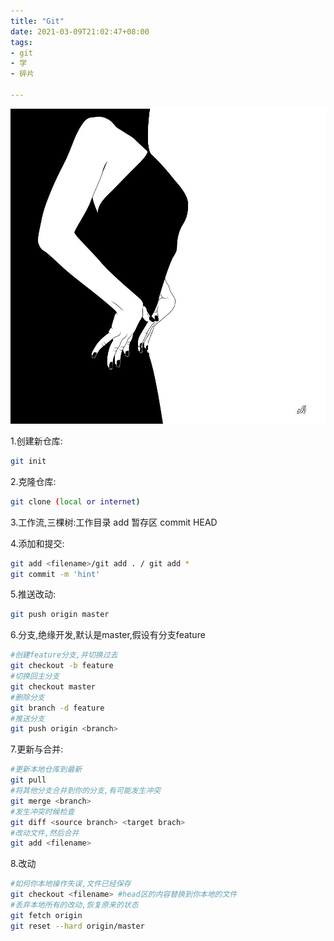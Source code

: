 ```yaml
---
title: "Git"
date: 2021-03-09T21:02:47+08:00
tags:
- git 
- 学 
- 碎片

---
```


![](/img/git.jpg)

1.创建新仓库:

```bash
git init
```

2.克隆仓库:

```bash
git clone (local or internet)
```

3.工作流,三棵树:工作目录 add 暂存区 commit HEAD

4.添加和提交:

```bash
git add <filename>/git add . / git add *
git commit -m 'hint'
```

5.推送改动:

```bash
git push origin master
```

6.分支,绝缘开发,默认是master,假设有分支feature

```bash
#创建feature分支,并切换过去
git checkout -b feature
#切换回主分支
git checkout master
#删除分支
git branch -d feature
#推送分支
git push origin <branch>
```

7.更新与合并:

```bash
#更新本地仓库到最新
git pull
#将其他分支合并到你的分支,有可能发生冲突
git merge <branch>
#发生冲突时候检查
git diff <source branch> <target brach>
#改动文件,然后合并
git add <filename>
```

8.改动

```bash
#如何你本地操作失误,文件已经保存
git checkout <filename> #head区的内容替换到你本地的文件
#丢弃本地所有的改动,恢复原来的状态
git fetch origin
git reset --hard origin/master
```

